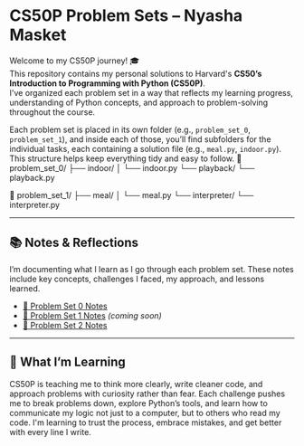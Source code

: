 # CS50P Problem Sets – Nyasha Masket

Welcome to my CS50P journey! 🎓  
This repository contains my personal solutions to Harvard's **CS50’s Introduction to Programming with Python (CS50P)**.  
I've organized each problem set in a way that reflects my learning progress, understanding of Python concepts, and approach to problem-solving throughout the course.

Each problem set is placed in its own folder (e.g., `problem_set_0`, `problem_set_1`), and inside each of those, you’ll find subfolders for the individual tasks, each containing a solution file (e.g., `meal.py`, `indoor.py`). This structure helps keep everything tidy and easy to follow.
📁 problem_set_0/
├── indoor/
│ └── indoor.py
└── playback/
└── playback.py

📁 problem_set_1/
├── meal/
│ └── meal.py
└── interpreter/
└── interpreter.py

---

## 📚 Notes & Reflections

I’m documenting what I learn as I go through each problem set. These notes include key concepts, challenges I faced, my approach, and lessons learned.

- [📝 Problem Set 0 Notes](problem_set_0/NOTES.md)
- [📝 Problem Set 1 Notes](problem_set_1/NOTES.md) _(coming soon)_
- [📝 Problem Set 2 Notes](problem_set_1/NOTES.md) 
---

## 🌱 What I’m Learning

CS50P is teaching me to think more clearly, write cleaner code, and approach problems with curiosity rather than fear. Each challenge pushes me to break problems down, explore Python’s tools, and learn how to communicate my logic not just to a computer, but to others who read my code. I'm learning to trust the process, embrace mistakes, and get better with every line I write.
